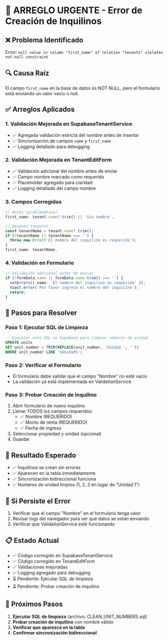 # 🚨 ARREGLO URGENTE - Error de Creación de Inquilinos

## ❌ Problema Identificado
Error: `null value in column "first_name" of relation "tenants" violates not-null constraint`

## 🔍 Causa Raíz
El campo `first_name` en la base de datos es NOT NULL, pero el formulario está enviando un valor vacío o null.

## ✅ Arreglos Aplicados

### 1. Validación Mejorada en SupabaseTenantService
- ✅ Agregada validación estricta del nombre antes de insertar
- ✅ Sincronización de campos `name` y `first_name`
- ✅ Logging detallado para debugging

### 2. Validación Mejorada en TenantEditForm
- ✅ Validación adicional del nombre antes de enviar
- ✅ Campo nombre marcado como requerido
- ✅ Placeholder agregado para claridad
- ✅ Logging detallado del campo nombre

### 3. Campos Corregidos
```typescript
// Antes (problemático)
first_name: tenant.name?.trim() || 'Sin nombre',

// Después (seguro)
const tenantName = tenant.name?.trim();
if (!tenantName || tenantName === '') {
  throw new Error('El nombre del inquilino es requerido');
}
first_name: tenantName,
```

### 4. Validación en Formulario
```typescript
// Validación adicional antes de enviar
if (!formData.name || formData.name.trim() === '') {
  setErrors({ name: 'El nombre del inquilino es requerido' });
  toast.error('Por favor ingresa el nombre del inquilino');
  return;
}
```

## 🔧 Pasos para Resolver

### Paso 1: Ejecutar SQL de Limpieza
```sql
-- Ejecutar este SQL en Supabase para limpiar números de unidad
UPDATE units 
SET unit_number = TRIM(REPLACE(unit_number, 'Unidad ', ''))
WHERE unit_number LIKE '%Unidad%';
```

### Paso 2: Verificar el Formulario
- El formulario debe validar que el campo "Nombre" no esté vacío
- La validación ya está implementada en ValidationService

### Paso 3: Probar Creación de Inquilino
1. Abrir formulario de nuevo inquilino
2. Llenar TODOS los campos requeridos:
   - ✅ Nombre (REQUERIDO)
   - ✅ Monto de renta (REQUERIDO)
   - ✅ Fecha de ingreso
3. Seleccionar propiedad y unidad (opcional)
4. Guardar

## 🎯 Resultado Esperado
- ✅ Inquilinos se crean sin errores
- ✅ Aparecen en la tabla inmediatamente
- ✅ Sincronización bidireccional funciona
- ✅ Números de unidad limpios (1, 2, 3 en lugar de "Unidad 1")

## 🚨 Si Persiste el Error
1. Verificar que el campo "Nombre" en el formulario tenga valor
2. Revisar logs del navegador para ver qué datos se están enviando
3. Verificar que ValidationService esté funcionando

## 📋 Estado Actual
- ✅ Código corregido en SupabaseTenantService
- ✅ Código corregido en TenantEditForm
- ✅ Validaciones mejoradas
- ✅ Logging agregado para debugging
- ⏳ Pendiente: Ejecutar SQL de limpieza
- ⏳ Pendiente: Probar creación de inquilino

## 🔧 Próximos Pasos
1. **Ejecutar SQL de limpieza** (archivo: CLEAN_UNIT_NUMBERS.sql)
2. **Probar creación de inquilino** con nombre válido
3. **Verificar que aparezca en la tabla**
4. **Confirmar sincronización bidireccional**